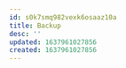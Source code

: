 ```yaml
---
id: s0k7smq982vexk6osaaz10a
title: Backup
desc: ''
updated: 1637961027856
created: 1637961027856
---
```



